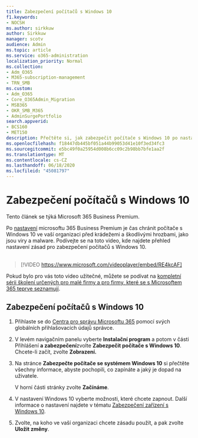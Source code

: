 ```yaml
---
title: Zabezpečení počítačů s Windows 10
f1.keywords:
- NOCSH
ms.author: sirkkuw
author: Sirkkuw
manager: scotv
audience: Admin
ms.topic: article
ms.service: o365-administration
localization_priority: Normal
ms.collection:
- Adm_O365
- M365-subscription-management
- TRN_SMB
ms.custom:
- Adm_O365
- Core_O365Admin_Migration
- MSB365
- OKR_SMB_M365
- AdminSurgePortfolio
search.appverid:
- BCS160
- MET150
description: Přečtěte si, jak zabezpečit počítače s Windows 10 po nastavení Microsoft 365 Business Premium.
ms.openlocfilehash: f18447db445bf051a44b99053d41e10f3ed34fc3
ms.sourcegitcommit: e5bc49f0a25954d008b6cc09c2b98bb7bfe1aa2f
ms.translationtype: MT
ms.contentlocale: cs-CZ
ms.lasthandoff: 06/18/2020
ms.locfileid: "45081797"
---
```

# <a name="secure-windows-10-computers"></a>Zabezpečení počítačů s Windows 10

Tento článek se týká Microsoft 365 Business Premium.

Po [nastavení](set-up.md) microsoftu 365 Business Premium je čas chránit počítače s Windows 10 ve vaší organizaci před krádežemi a škodlivými hrozbami, jako jsou viry a malware.
Podívejte se na toto video, kde najdete přehled nastavení zásad pro zabezpečení počítačů s Windows 10.<br><br>

> [!VIDEO https://www.microsoft.com/videoplayer/embed/RE4kcAF] 

Pokud bylo pro vás toto video užitečné, můžete se podívat na [kompletní sérii školení určených pro malé firmy a pro firmy, které se s Microsoftem 365 teprve seznamují](https://support.microsoft.com/office/6ab4bbcd-79cf-4000-a0bd-d42ce4d12816).

## <a name="to-secure-your-windows-10-pcs"></a>Zabezpečení počítačů s Windows 10

1. Přihlaste se do [Centra pro správu Microsoftu 365](https://admin.microsoft.com) pomocí svých globálních přihlašovacích údajů správce. 
2. V levém navigačním panelu vyberte **Instalační program** a potom v části Přihlášení **a zabezpečení**zvolte **Zabezpečit počítače s Windows 10**. Chcete-li začít, zvolte **Zobrazení.**
3. Na stránce **Zabezpečte počítače se systémem Windows 10** si přečtěte všechny informace, abyste pochopili, co zapínáte a jaký je dopad na uživatele.

    V horní části stránky zvolte **Začínáme**.

4. V nastavení Windows 10 vyberte možnosti, které chcete zapnout. Další informace o nastavení najdete v tématu [Zabezpečení zařízení s Windows 10](secure-windows-10-devices.md). 
5. Zvolte, na koho ve vaší organizaci chcete zásadu použít, a pak zvolte **Uložit změny**.

